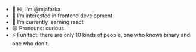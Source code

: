 - 👋 Hi, I’m @mjafarka
- 👀 I’m interested in frontend development
- 🌱 I’m currently learning react
- 😄 Pronouns: curious
- ⚡ Fun fact: there are only 10 kinds of people, one who knows binary and one who don't.

<!---
mjafarka/mjafarka is a ✨ special ✨ repository because its `README.md` (this file) appears on your GitHub profile.
You can click the Preview link to take a look at your changes.
--->
